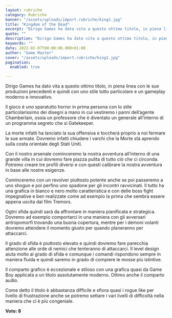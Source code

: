 ```yaml
---
layout: rubriche
category: Rubriche
banner: "/assets/uploads/import.rubriche/king1.jpg"
title: "Kingdom of the Dead"
excerpt: "Dirigo Games ha dato vita a questo ottimo titolo, in piena linea con le sue produzioni precedenti e quindi con uno stile tutto particolare e un gameplay moderno e innovativo. Il gioco è uno sparatutto horror in prima persona con lo stile particolarissimo dei disegni a mano in cui vestiremo i panni dell’agente Chamberlain, ossia [&hellip"
quote: ""
description: "Dirigo Games ha dato vita a questo ottimo titolo, in piena linea con le sue produzioni precedenti e quindi con uno stile tutto particolare e un gameplay moderno e innovativo. Il gioco è uno sparatutto horror in prima persona con lo stile particolarissimo dei disegni a mano in cui vestiremo i panni dell’agente Chamberlain, ossia [&hellip"
keywords: ""
date: 2022-02-07T00:00:00.000+01:00
author: "Game Master"
cover: "/assets/uploads/import.rubriche/king1.jpg"
pagination:
  enabled: true

---
```


Dirigo Games ha dato vita a questo ottimo titolo, in piena linea con le sue produzioni precedenti e quindi con uno stile tutto particolare e un gameplay moderno e innovativo.

Il gioco è uno sparatutto horror in prima persona con lo stile particolarissimo dei disegni a mano in cui vestiremo i panni dell’agente Chamberlain, ossia un professore che è diventato un generale all’interno di un programma segreto che si Gatekeeper.

La morte infatti ha lanciato la sua offensiva e toccherà proprio a noi fermare le sue armate. Dovremo infatti chiudere i varchi che la Morte sta aprendo sulla costa orientale degli Stati Uniti.

Con il nostro arsenale cominceremo la nostra avventura all’interno di una grande villa in cui dovremo fare piazza pulita di tutto ciò che ci circonda. Potremo creare tre profili diversi e con questi calibrare la nostra avventura in base alle nostre esigenze.

Cominceremo con un revolver piuttosto potente anche se poi passeremo a uno shogun e poi perfino uno spadone per gli incontri ravvicinati. Il tutto ha una grafica in bianco e nero molto caratteristica e con delle boss fight impegnative e ben realizzate come ad esempio la prima che sembra essere appena uscita dal film Tremors.

Ogtni sfida quindi sarà da affrontare in maniera pianificata e strategica. Dovremo ad esempio comportarci in una maniera con gli avversari antropomorfi trovando una buona copertura, mentre per i demoni volanti dovremo attendere il momento giusto per quando planeranno per attaccarci.

Il grado di sfida è piuttosto elevato e quindi dovremo fare parecchia attenzione alle orde di nemici che tenteranno di attaccarci. Il level design aiuta molto al grado di sfida e comunque i comandi rispondono sempre in maniera fluida e quindi saremo in grado di compiere le mosse più istintive.

Il comparto grafico è eccezionale e stiloso con una grafica quasi da Game Boy applicata a un titolo assolutamente moderno. Ottimo anche il comparto audio.

Come detto il titolo è abbastanza difficile e sfiora quasi i rogue like per livello di frustrazione anche se potremo settare i vari livelli di difficoltà nella maniera che ci è più congeniale.

**Voto: 8** 